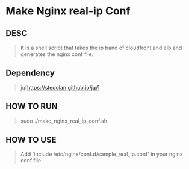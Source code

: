 Make Nginx real-ip Conf
=============

DESC
-------------
> It is a shell script that takes the ip band of cloudfront and elb and generates the nginx conf file.

Dependency
-------------
> jq[https://stedolan.github.io/jq/]


HOW TO RUN
-------------
> sudo ./make_nginx_real_ip_conf.sh
 

HOW TO USE
-------------
> Add 'include /etc/nginx/conf.d/sample_real_ip.conf' in your nginx conf file.